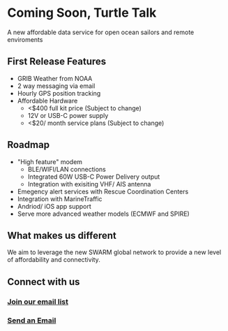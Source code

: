 # Coming Soon, Turtle Talk
A new affordable data service for open ocean sailors and remote enviroments
## First Release Features
- GRIB Weather from NOAA
- 2 way messaging via email
- Hourly GPS position tracking
- Affordable Hardware
    - <$400 full kit price (Subject to change)
    - 12V or USB-C power supply
    - <$20/ month service plans  (Subject to change)

## Roadmap
- "High feature" modem
    - BLE/WIFI/LAN connections
    - Integrated 60W USB-C Power Delivery output
    - Integration with exisiting VHF/ AIS antenna
- Emegency alert services with Rescue Coordination Centers
- Integration with MarineTraffic
- Andriod/ iOS app support
- Serve more advanced weather models (ECMWF and SPIRE) 

## What makes us different
We aim to leverage the new SWARM global network to provide a new level of affordability and connectivity.

## Connect with us

### [Join our email list](http://eepurl.com/h-9akL)
### [Send an Email](mailto:info@turtletalk.space)
